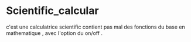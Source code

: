 # Scientific_calcular
c'est une calculatrice scientific contient pas mal des fonctions du base en  mathematique , avec l'option du on/off .

